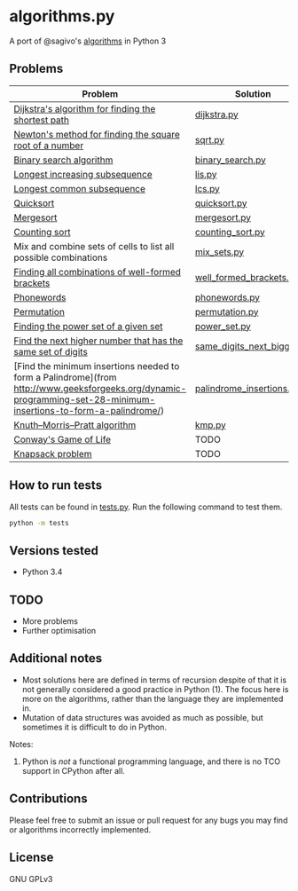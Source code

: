 algorithms.py
=============

A port of @sagivo's [algorithms](https://github.com/sagivo/algorithms) in Python 3

Problems
--------

| Problem                                                                                                                                                                                   | Solution                                                                                                       |
| ----------------------------------------------------------------------------------------------------------------------------------------------------------------------------------------- | --------------------------                                                                                     |
| [Dijkstra's algorithm for finding the shortest path](https://en.wikipedia.org/wiki/Dijkstra%27s_algorithm)                                                                                | [dijkstra.py](https://github.com/microamp/algorithms.py/blob/master/dijkstra.py)                               |
| [Newton's method for finding the square root of a number](https://en.wikipedia.org/wiki/Newton%27s_method)                                                                                | [sqrt.py](https://github.com/microamp/algorithms.py/blob/master/sqrt.py)                                       |
| [Binary search algorithm](https://en.wikipedia.org/wiki/Binary_search_algorithm)                                                                                                          | [binary_search.py](https://github.com/microamp/algorithms.py/blob/master/binary_search.py)                     |
| [Longest increasing subsequence](http://en.wikipedia.org/wiki/Longest_increasing_subsequence)                                                                                             | [lis.py](https://github.com/microamp/algorithms.py/blob/master/lis.py)                                         |
| [Longest common subsequence](https://en.wikipedia.org/wiki/Longest_common_subsequence_problem)                                                                                            | [lcs.py](https://github.com/microamp/algorithms.py/blob/master/lcs.py)                                         |
| [Quicksort](http://en.wikipedia.org/wiki/Quicksort)                                                                                                                                       | [quicksort.py](https://github.com/microamp/algorithms.py/blob/master/quicksort.py)                             |
| [Mergesort](https://en.wikipedia.org/wiki/Merge_sort)                                                                                                                                     | [mergesort.py](https://github.com/microamp/algorithms.py/blob/master/mergesort.py)                             |
| [Counting sort](http://en.wikipedia.org/wiki/Counting_sort)                                                                                                                               | [counting_sort.py](https://github.com/microamp/algorithms.py/blob/master/counting_sort.py)                     |
| Mix and combine sets of cells to list all possible combinations                                                                                                                           | [mix_sets.py](https://github.com/microamp/algorithms.py/blob/master/mix_sets.py)                               |
| [Finding all combinations of well-formed brackets](http://stackoverflow.com/questions/727707/finding-all-combinations-of-well-formed-brackets)                                            | [well_formed_brackets.py](https://github.com/microamp/algorithms.py/blob/master/well_formed_brackets.py)       |
| [Phonewords](http://www.mobilefish.com/services/phonenumber_words/phonenumber_words.php)                                                                                                  | [phonewords.py](https://github.com/microamp/algorithms.py/blob/master/phonewords.py)                           |
| [Permutation](https://en.wikipedia.org/wiki/Permutation)                                                                                                                                  | [permutation.py](https://github.com/microamp/algorithms.py/blob/master/permutation.py)                         |
| [Finding the power set of a given set](http://en.wikipedia.org/wiki/Power_set)                                                                                                            | [power_set.py](https://github.com/microamp/algorithms.py/blob/master/power_set.py)                             |
| [Find the next higher number that has the same set of digits](http://stackoverflow.com/questions/9368205/given-a-number-find-the-next-higher-number-which-has-the-exact-same-set-of-digi) | [same_digits_next_bigger.py](https://github.com/microamp/algorithms.py/blob/master/same_digits_next_bigger.py) |
| [Find the minimum insertions needed to form a Palindrome](from http://www.geeksforgeeks.org/dynamic-programming-set-28-minimum-insertions-to-form-a-palindrome/)                          | [palindrome_insertions.py](https://github.com/microamp/algorithms.py/blob/master/palindrome_insertions.py)     |
| [Knuth–Morris–Pratt algorithm](http://en.wikipedia.org/wiki/Knuth%E2%80%93Morris%E2%80%93Pratt_algorithm)                                                                                 | [kmp.py](https://github.com/microamp/algorithms.py/blob/master/kmp.py)                                         |
| [Conway's Game of Life](https://en.wikipedia.org/wiki/Conway%27s_Game_of_Life)                                                                                                            | TODO                                                                                                           |
| [Knapsack problem](http://en.wikipedia.org/wiki/Knapsack_problem)                                                                                                                         | TODO                                                                                                           |

How to run tests
----------------

All tests can be found in [tests.py](https://github.com/microamp/algorithms.py/blob/master/tests.py). Run the following command to test them.

```bash
python -m tests
```

Versions tested
---------------

- Python 3.4

TODO
----

- More problems
- Further optimisation

Additional notes
----------------

- Most solutions here are defined in terms of recursion despite of that it is not generally considered a good practice in Python (1). The focus here is more on the algorithms, rather than the language they are implemented in.
- Mutation of data structures was avoided as much as possible, but sometimes it is difficult to do in Python.

Notes:

1. Python is _not_ a functional programming language, and there is no TCO support in CPython after all.

Contributions
-------------

Please feel free to submit an issue or pull request for any bugs you may find or algorithms incorrectly implemented.

License
-------
GNU GPLv3